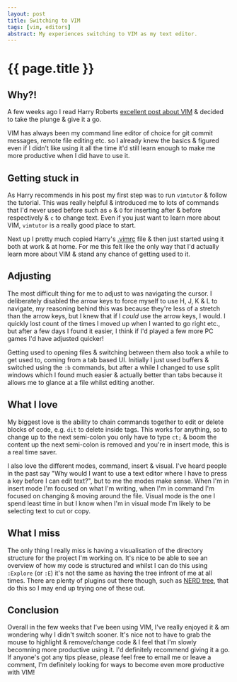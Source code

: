 ```yaml
---
layout: post
title: Switching to VIM
tags: [vim, editors]
abstract: My experiences switching to VIM as my text editor.
---
```


# {{ page.title }}

## Why?!

A few weeks ago I read Harry Roberts [excellent post about VIM](http://csswizardry.com/2014/06/vim-for-people-who-think-things-like-vim-are-weird-and-hard/) & decided to take the plunge & give it a go.

VIM has always been my command line editor of choice for git commit messages, remote file editing etc. so I already knew the basics & figured even if I didn't like using it all the time it'd still learn enough to make me more productive when I did have to use it.

## Getting stuck in

As Harry recommends in his post my first step was to run `vimtutor` & follow the tutorial. This was really helpful & introduced me to lots of commands that I'd never used before such as `o` & `O` for inserting after & before respectively & `c` to change text. Even if you just want to learn more about VIM, `vimtutor` is a really good place to start.

Next up I pretty much copied Harry's [.vimrc](https://github.com/csswizardry/dotfiles/blob/master/.vimrc) file & then just started using it both at work & at home. For me this felt like the only way that I'd actually learn more about VIM & stand any chance of getting used to it.

## Adjusting

The most difficult thing for me to adjust to was navigating the cursor. I deliberately disabled the arrow keys to force myself to use H, J, K & L to navigate, my reasoning behind this was because they're less of a stretch than the arrow keys, but I knew that if I _could_ use the arrow keys, I would. I quickly lost count of the times I moved up when I wanted to go right etc., but after a few days I found it easier,  I think if I'd played a few more PC games I'd have adjusted quicker!

Getting used to opening files & switching between them also took a while to get used to, coming from a tab based UI. Initially I just used buffers & switched using the `:b` commands, but after a while I changed to use split windows which I found much easier & actually better than tabs because it allows me to glance at a file whilst editing another.

## What I love

My biggest love is the ability to chain commands together to edit or delete blocks of code, e.g. `dit` to delete inside tags. This works for anything, so to change up to the next semi-colon you only have to type `ct;` & boom the content up the next semi-colon is removed and you're in insert mode, this is a real time saver.

I also love the different modes, command, insert & visual. I've heard people in the past say "Why would I want to use a text editor where I have to press a key before I can edit text?", but to me the modes make sense. When I'm in insert mode I'm focused on what I'm writing, when I'm in command I'm focused on changing & moving around the file. Visual mode is the one I spend least time in but I know when I'm in visual mode I'm likely to be selecting text to cut or copy.

## What I miss

The only thing I really miss is having a visualisation of the directory structure for the project I'm working on. It's nice to be able to see an overview of how my code is structured and whilst I can do this using `:Explore` (or `:E`) it's not the same as having the tree infront of me at all times. There are plenty of plugins out there though, such as [NERD tree](http://www.vim.org/scripts/script.php?script_id=1658), that do this so I may end up trying one of these out.

## Conclusion

Overall in the few weeks that I've been using VIM, I've really enjoyed it & am wondering why I didn't switch sooner. It's nice not to have to grab the mouse to highlight & remove/change code & I feel that I'm slowly becomning more productive using it. I'd definitely recommend giving it a go. If anyone's got any tips please, please feel free to email me or leave a comment, I'm definitely looking for ways to become even more productive with VIM!
